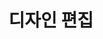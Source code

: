 ---
layout: default
title: 디자인 편집
nav_order: 5
permalink: /docs/collaborate_with_fusion_team/managing_design/edit_design
grand_parent: Fusion Team으로 공동작업
parent: 디자인 관리
---